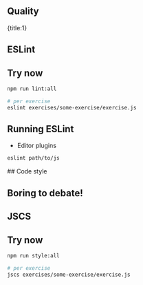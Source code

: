 ## Quality
{title:1}

<!-- TODO stinger - demonstration - for ESLint -->

## ESLint

## Try now

```sh
npm run lint:all

# per exercise
eslint exercises/some-exercise/exercise.js
```

## Running ESLint

- Editor plugins

```sh
eslint path/to/js
```


## Code style

## Boring to debate!

<!-- TODO stinger - demonstration - for ESLint -->

## JSCS

## Try now

```sh
npm run style:all

# per exercise
jscs exercises/some-exercise/exercise.js
```
